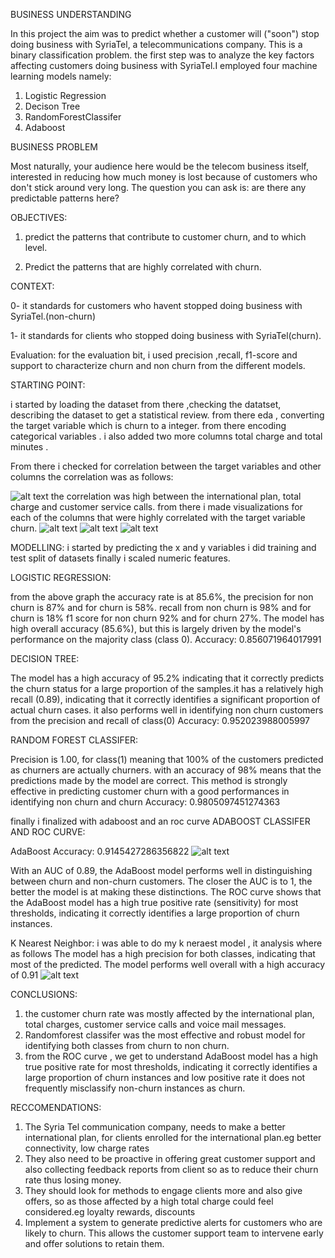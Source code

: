 BUSINESS UNDERSTANDING


In this project the aim was to  predict whether a customer will ("soon") stop doing business with SyriaTel, a telecommunications company. This is a binary classification problem. the first step was to analyze the key factors affecting customers doing business with SyriaTel.I employed  four machine learning models namely:
1. Logistic Regression
2. Decison Tree
3. RandomForestClassifer
4. Adaboost


BUSINESS PROBLEM

Most naturally, your audience here would be the telecom business itself, interested in reducing how much money is lost because of customers who don't stick around very long. The question you can ask is: are there any predictable patterns here?

OBJECTIVES:

1. predict the patterns that contribute to customer churn, and to which level.

2. Predict the patterns that are highly correlated with churn.

CONTEXT:

0- it standards for customers who havent stopped doing business with SyriaTel.(non-churn)

1- it standards for clients who stopped doing business with SyriaTel(churn).

Evaluation:
for the evaluation bit,  i used precision ,recall, f1-score and support to characterize churn and non churn from the different models.

STARTING POINT:

i started by loading the dataset from there ,checking the datatset, describing the dataset to get a statistical review. from there eda , converting the target variable which is churn to a integer. from there encoding categorical variables .
i also added two more columns total charge and total minutes .

From there i checked for correlation between the target variables and other columns 
the correlation was as follows:

![alt text](image.png)
the correlation was high between the international plan, total charge and customer service calls.
from there i made visualizations for each of the columns that were highly correlated with the target variable churn.
![alt text](image-4.png)
![alt text](image-5.png)
![alt text](image-6.png)

MODELLING:
i started by predicting the x and y variables
i did training and test split of datasets
finally i scaled numeric features.

LOGISTIC REGRESSION:

from the above graph the accuracy rate is at 85.6%, the precision for non churn is 87% and for churn is 58%. recall from non churn is 98% and for churn is 18% f1 score for non churn 92% and for churn 27%. The model has high overall accuracy (85.6%), but this is largely driven by the model's performance on the majority class (class 0).
Accuracy: 0.856071964017991

DECISION TREE:

 The model has a high accuracy of 95.2% indicating that it correctly predicts the churn status for a large proportion of the samples.it has a relatively high recall (0.89), indicating that it correctly identifies a significant proportion of actual churn cases. it also performs well in identifying non churn customers from the precision and recall of class(0)
Accuracy: 0.952023988005997

RANDOM FOREST CLASSIFER:

Precision is 1.00, for class(1) meaning that 100% of the customers predicted as churners are actually churners. with an accuracy of 98% means that the predictions made by the model are correct. This method is strongly effective in predicting customer churn with a good performances in identifying non churn and churn
Accuracy: 0.9805097451274363

finally i finalized with adaboost and an roc curve
ADABOOST CLASSIFER AND ROC CURVE:

AdaBoost Accuracy: 0.9145427286356822
![alt text](image-1.png)

With an AUC of 0.89, the AdaBoost model performs well in distinguishing between churn and non-churn customers. The closer the AUC is to 1, the better the model is at making these distinctions.
The ROC curve shows that the AdaBoost model has a high true positive rate (sensitivity) for most thresholds, indicating it correctly identifies a large proportion of churn instances.

K Nearest Neighbor:
i was able to do my k neraest model , it analysis where as follows The model has a high precision for both classes, indicating that most of the predicted. The model performs well overall with a high accuracy of 0.91
![alt text](image-7.png)

CONCLUSIONS:
1. the customer churn rate was mostly affected by the international plan, total charges, customer service calls and voice mail messages.
2. Randomforest classifer was the most effective and robust model  for identifying both classes from churn to non churn.
3. from the ROC curve , we get to understand AdaBoost model has a high true positive rate  for most thresholds, indicating it correctly identifies a large proportion of churn instances and low positive rate it does not frequently misclassify non-churn instances as churn.

RECCOMENDATIONS:
1. The Syria Tel communication company, needs to make a better international plan, for clients enrolled for the international plan.eg better connectivity, low charge rates
2. They also need to be proactive in offering great customer support and also collecting feedback reports from client so as to reduce their churn rate thus losing money.
3. They should look for methods to engage clients more and also give offers, so as those affected by a high total charge could feel considered.eg  loyalty rewards, discounts
4. Implement a system to generate predictive alerts for customers who are likely to churn. This allows the customer support team to intervene early and offer solutions to retain them.


